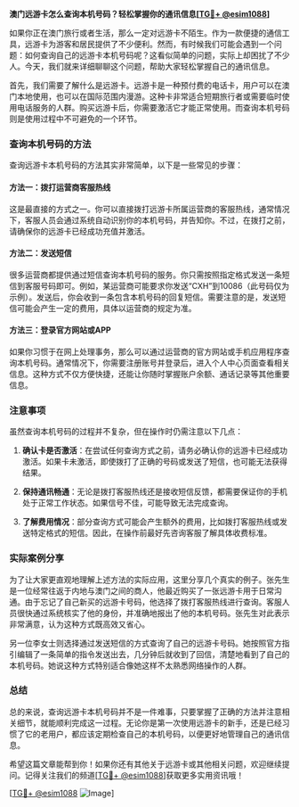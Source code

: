 **澳门远游卡怎么查询本机号码？轻松掌握你的通讯信息[[TG💪+ @esim1088](https://t.me/s/esim1088)]**

如果你正在澳门旅行或者生活，那么一定对远游卡不陌生。作为一款便捷的通信工具，远游卡为游客和居民提供了不少便利。然而，有时候我们可能会遇到一个问题：如何查询自己的远游卡本机号码呢？这看似简单的问题，实际上却困扰了不少人。今天，我们就来详细聊聊这个问题，帮助大家轻松掌握自己的通讯信息。

首先，我们需要了解什么是远游卡。远游卡是一种预付费的电话卡，用户可以在澳门本地使用，也可以在国际范围内漫游。这种卡非常适合短期旅行者或需要临时使用电话服务的人群。购买远游卡后，你需要激活它才能正常使用。而查询本机号码则是使用过程中不可避免的一个环节。

### 查询本机号码的方法

查询远游卡本机号码的方法其实非常简单，以下是一些常见的步骤：

#### 方法一：拨打运营商客服热线
这是最直接的方式之一。你可以直接拨打远游卡所属运营商的客服热线，通常情况下，客服人员会通过系统自动识别你的本机号码，并告知你。不过，在拨打之前，请确保你的远游卡已经成功充值并激活。

#### 方法二：发送短信
很多运营商都提供通过短信查询本机号码的服务。你只需按照指定格式发送一条短信到客服号码即可。例如，某运营商可能要求你发送“CXH”到10086（此号码仅为示例）。发送后，你会收到一条包含本机号码的回复短信。需要注意的是，发送短信可能会产生一定的费用，具体以运营商的规定为准。

#### 方法三：登录官方网站或APP
如果你习惯于在网上处理事务，那么可以通过运营商的官方网站或手机应用程序查询本机号码。通常情况下，你需要注册账号并登录后，进入个人中心页面查看相关信息。这种方式不仅方便快捷，还能让你随时掌握账户余额、通话记录等其他重要信息。

### 注意事项

虽然查询本机号码的过程并不复杂，但在操作时仍需注意以下几点：

1. **确认卡是否激活**：在尝试任何查询方式之前，请务必确认你的远游卡已经成功激活。如果卡未激活，即使拨打了正确的号码或发送了短信，也可能无法获得结果。
   
2. **保持通讯畅通**：无论是拨打客服热线还是接收短信反馈，都需要保证你的手机处于正常工作状态。如果信号不佳，可能导致无法完成查询。

3. **了解费用情况**：部分查询方式可能会产生额外的费用，比如拨打客服热线或发送特定格式的短信。因此，在操作前最好先咨询客服了解具体收费标准。

### 实际案例分享

为了让大家更直观地理解上述方法的实际应用，这里分享几个真实的例子。张先生是一位经常往返于内地与澳门之间的商人，他最近购买了一张远游卡用于日常沟通。由于忘记了自己新买的远游卡号码，他选择了拨打客服热线进行查询。客服人员很快通过系统核实了他的身份，并准确地报出了他的本机号码。张先生对此表示非常满意，认为这种方式既高效又省心。

另一位李女士则选择通过发送短信的方式查询了自己的远游卡号码。她按照官方指引编辑了一条简单的指令发送出去，几分钟后就收到了回信，清楚地看到了自己的本机号码。她说这种方式特别适合像她这样不太熟悉网络操作的人群。

### 总结

总的来说，查询远游卡本机号码并不是一件难事，只要掌握了正确的方法并注意相关细节，就能顺利完成这一过程。无论你是第一次使用远游卡的新手，还是已经习惯了它的老用户，都应该定期检查自己的本机号码，以便更好地管理自己的通讯信息。

希望这篇文章能帮到你！如果你还有其他关于远游卡或其他相关问题，欢迎继续提问。记得关注我们的频道[[TG💪+ @esim1088](https://t.me/s/esim1088)]获取更多实用资讯哦！

[[TG💪+ @esim1088](https://t.me/s/esim1088) ![Image](https://i.postimg.cc/4NQfJmqS/Snipaste-2025-05-13-00-14-12.png)]